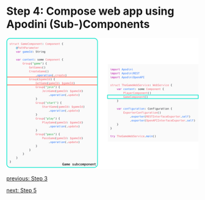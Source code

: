 # Step 4: Compose web app using Apodini (Sub-)Components

![step-4](./info-material/Apodini-OAS-Instructions/step-4.png)

[previous: Step 3](./step-3.md)

[next: Step 5](./step-5.md)
